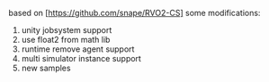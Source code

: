based on [https://github.com/snape/RVO2-CS]
some modifications:
1. unity jobsystem support
2. use float2 from math lib
3. runtime remove agent support
4. multi simulator instance support
5. new samples

